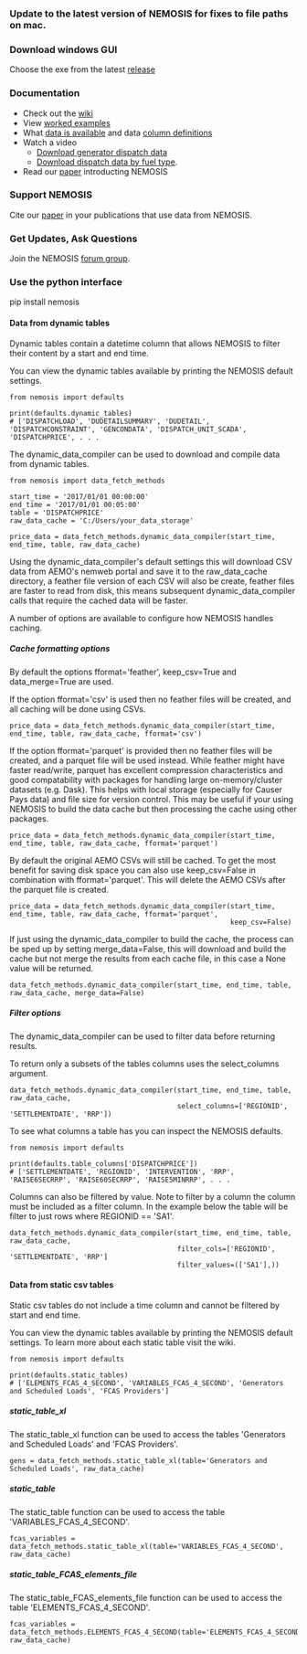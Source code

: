 ### Update to the latest version of NEMOSIS for fixes to file paths on mac.

### Download windows GUI
Choose the exe from the latest [release](https://github.com/UNSW-CEEM/NEMOSIS/releases)

### Documentation 
+ Check out the [wiki](https://github.com/UNSW-CEEM/NEMOSIS/wiki)
+ View [worked examples](https://github.com/UNSW-CEEM/NEMOSIS/wiki/Worked-Examples)
+ What [data is available](https://github.com/UNSW-CEEM/NEMOSIS/wiki/AEMO-Tables) and data [column definitions](https://github.com/UNSW-CEEM/NEMOSIS/wiki/Column-Summary)
+ Watch a video 
  * [Download generator dispatch data](https://youtu.be/HEAOk056Bss)
  * [Download dispatch data by fuel type](https://youtu.be/aKEI7URiJlI).
+ Read our [paper](https://www.researchgate.net/publication/329798805_NEMOSIS_-_NEM_Open_Source_Information_Service_open-source_access_to_Australian_National_Electricity_Market_Data) introducting NEMOSIS

### Support NEMOSIS
Cite our [paper](https://www.researchgate.net/publication/329798805_NEMOSIS_-_NEM_Open_Source_Information_Service_open-source_access_to_Australian_National_Electricity_Market_Data) in your publications that use data from NEMOSIS.

### Get Updates, Ask Questions
Join the NEMOSIS [forum group](https://groups.google.com/forum/#!forum/nemosis-discuss).

### Use the python interface
pip install nemosis

#### Data from dynamic tables
Dynamic tables contain a datetime column that allows NEMOSIS to filter their content by a start and end time. 

You can view the dynamic tables available by printing the NEMOSIS default settings.

```
from nemosis import defaults

print(defaults.dynamic_tables)
# ['DISPATCHLOAD', 'DUDETAILSUMMARY', 'DUDETAIL', 'DISPATCHCONSTRAINT', 'GENCONDATA', 'DISPATCH_UNIT_SCADA', 'DISPATCHPRICE', . . .
```

The dynamic_data_compiler can be used to download and compile data from dynamic tables.  

```
from nemosis import data_fetch_methods

start_time = '2017/01/01 00:00:00'
end_time = '2017/01/01 00:05:00'
table = 'DISPATCHPRICE'
raw_data_cache = 'C:/Users/your_data_storage'

price_data = data_fetch_methods.dynamic_data_compiler(start_time, end_time, table, raw_data_cache)
```

Using the dynamic_data_compiler's default settings this will download CSV data from AEMO's nemweb portal and save it to 
the raw_data_cache directory, a feather file version of each CSV will also be create, feather files are faster to read 
from disk, this means subsequent dynamic_data_compiler calls that require the cached data will be faster.

A number of options are available to configure how NEMOSIS handles caching. 

##### Cache formatting options
By default the options fformat='feather', keep_csv=True and data_merge=True are used.

If the option fformat='csv' is used then no feather files will be created, and all caching will be done using CSVs.

```
price_data = data_fetch_methods.dynamic_data_compiler(start_time, end_time, table, raw_data_cache, fformat='csv')
```

If the option fformat='parquet' is provided then no feather files will be created, and a parquet file will be used instead. 
While feather might have faster read/write, parquet has excellent compression characteristics and good compatability 
with packages for handling large on-memory/cluster datasets (e.g. Dask). This helps with local storage 
(especially for Causer Pays data) and file size for version control. This may be useful if your using NEMOSIS to
build the data cache but then processing the cache using other packages.

```
price_data = data_fetch_methods.dynamic_data_compiler(start_time, end_time, table, raw_data_cache, fformat='parquet')
```

By default the original AEMO CSVs will still be cached. To get the most benefit for saving disk space you can also 
use keep_csv=False in combination with fformat='parquet'. This will delete the AEMO CSVs after the parquet file 
is created.

```
price_data = data_fetch_methods.dynamic_data_compiler(start_time, end_time, table, raw_data_cache, fformat='parquet',
                                                      keep_csv=False)
```

If just using the dynamic_data_compiler to build the cache, the process can be sped up by setting merge_data=False, this
will download and build the cache but not merge the results from each cache file, in this case a None value will be 
returned.

```
data_fetch_methods.dynamic_data_compiler(start_time, end_time, table, raw_data_cache, merge_data=False)
```

##### Filter options
The dynamic_data_compiler can be used to filter data before returning results.

To return only a subsets of the tables columns uses the select_columns argument.

```
data_fetch_methods.dynamic_data_compiler(start_time, end_time, table, raw_data_cache,
                                         select_columns=['REGIONID', 'SETTLEMENTDATE', 'RRP'])
```

To see what columns a table has you can inspect the NEMOSIS defaults.

```
from nemosis import defaults

print(defaults.table_columns['DISPATCHPRICE'])
# ['SETTLEMENTDATE', 'REGIONID', 'INTERVENTION', 'RRP', 'RAISE6SECRRP', 'RAISE60SECRRP', 'RAISE5MINRRP', . . .
```

Columns can also be filtered by value. Note to filter by a column the column must be included as a filter column.
In the example below the table will be filter to just rows where REGIONID == 'SA1'.

```
data_fetch_methods.dynamic_data_compiler(start_time, end_time, table, raw_data_cache,
                                         filter_cols=['REGIONID', 'SETTLEMENTDATE', 'RRP']
                                         filter_values=(['SA1'],))
```

#### Data from static csv tables
Static csv tables do not include a time column and cannot be filtered by start and end time.

You can view the dynamic tables available by printing the NEMOSIS default settings. To learn more about each static
table visit the wiki.

```
from nemosis import defaults

print(defaults.static_tables)
# ['ELEMENTS_FCAS_4_SECOND', 'VARIABLES_FCAS_4_SECOND', 'Generators and Scheduled Loads', 'FCAS Providers']
```

##### static_table_xl
The static_table_xl function can be used to access the tables 'Generators and Scheduled Loads' and 'FCAS Providers'.

```
gens = data_fetch_methods.static_table_xl(table='Generators and Scheduled Loads', raw_data_cache)
```

##### static_table
The static_table function can be used to access the table 'VARIABLES_FCAS_4_SECOND'.

```
fcas_variables = data_fetch_methods.static_table_xl(table='VARIABLES_FCAS_4_SECOND', raw_data_cache)
```

##### static_table_FCAS_elements_file
The static_table_FCAS_elements_file function can be used to access the table 'ELEMENTS_FCAS_4_SECOND'.

```
fcas_variables = data_fetch_methods.ELEMENTS_FCAS_4_SECOND(table='ELEMENTS_FCAS_4_SECOND', raw_data_cache)
```
